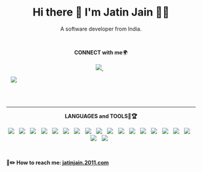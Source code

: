 <h1 align='center'>
  Hi there 👋 I'm Jatin Jain 👨‍💻
</h1>
 
<p align='center'>
  A software developer from India.
</p>
<br>
 
<p align='center'>
<b>CONNECT with me</b>🌍<br/><br/>
<a href="https://www.linkedin.com/in/jatin-jain-1aa819179/">
<img src="https://img.shields.io/badge/linkedin-%230077B5.svg?&style=for-the-badge&logo=linkedin&logoColor=white" />
</a>&nbsp;&nbsp;
        
</a>&nbsp;&nbsp;
<a href="https://www.instagram.com/jatin_____/">
<img src="https://img.shields.io/badge/Instagram-E4405F?style=for-the-badge&logo=instagram&logoColor=white" />        
</a>&nbsp;&nbsp;
</p>
 
<br>
<hr>
 
<p align='center'>
<b>LANGUAGES and TOOLS🎯🏆<br/><br/>
<a>
<img src="https://img.shields.io/badge/Java-ED8B00?style=for-the-badge&logo=java&logoColor=black" />
</a>&nbsp;&nbsp;
<a>
<img src="https://img.shields.io/badge/SpringBoot-40B5A4?style=for-the-badge&logo=Puppeteer&logoColor=white" />
</a>&nbsp;&nbsp;
<a>
<img src="https://img.shields.io/badge/HTML5-E34F26?style=for-the-badge&logo=html5&logoColor=white" />
</a>&nbsp;&nbsp;
<a>
<img src="https://img.shields.io/badge/CSS3-1572B6?style=for-the-badge&logo=css3&logoColor=white" />
</a>&nbsp;&nbsp;
<a>
<img src="https://img.shields.io/badge/JavaScript-323330?style=for-the-badge&logo=javascript&logoColor=F7DF1E" />
</a>&nbsp;&nbsp;
<a>
<img src="https://img.shields.io/badge/JS_DOM-0175C2?style=for-the-badge&logo=javascript&logoColor=yellow" />
</a>&nbsp;&nbsp;
<a>
<img src="https://img.shields.io/badge/Node.js-339933?style=for-the-badge&logo=nodedotjs&logoColor=white" />
</a>&nbsp;&nbsp;
<a>
<img src="https://img.shields.io/badge/React-20232A?style=for-the-badge&logo=react&logoColor=61DAFB" />
</a>&nbsp;&nbsp;
<a>
<img src="https://img.shields.io/badge/firebase-ffca28?style=for-the-badge&logo=firebase&logoColor=black" />
</a>&nbsp;&nbsp;
<a>
<img src="https://img.shields.io/badge/Redux_Toolkit-593D88?style=for-the-badge&logo=redux&logoColor=white" />
</a>&nbsp;&nbsp;
<a>
<img src="https://img.shields.io/badge/Express.js-000000?style=for-the-badge&logo=express&logoColor=white" />
</a>&nbsp;&nbsp;
<a>
<img src="https://img.shields.io/badge/MongoDB-4EA94B?style=for-the-badge&logo=mongodb&logoColor=white" />
</a>&nbsp;&nbsp;
<a>
<img src="https://img.shields.io/badge/Postman-FF6C37?style=for-the-badge&logo=Postman&logoColor=white" />
</a>&nbsp;&nbsp;
<a>
<img src="https://img.shields.io/badge/Mongoose-4EA94B?style=for-the-badge&logo=mongodb&logoColor=black" />
</a>&nbsp;&nbsp;
<a>
<img src="https://img.shields.io/badge/MySQL-563D7C?style=for-the-badge&logo=bootstrap&logoColor=white" />
</a>&nbsp;&nbsp;
<a>
<img src="https://img.shields.io/badge/REST_API-323330?style=for-the-badge&logo=json-web-tokens&logoColor=pink" />
</a>&nbsp;&nbsp;
<a>
<img src="https://img.shields.io/badge/GIT-ffca28?style=for-the-badge&logo=firebase&logoColor=black" />
</a>&nbsp;&nbsp;
<a>
<img src="https://img.shields.io/badge/Automation-F47521?style=for-the-badge&logo=crunchyroll&logoColor=black" />
</a>&nbsp;&nbsp;
<a>
<img src="https://img.shields.io/badge/web_scraping-8A4182?style=for-the-badge&logo=Jasmine&logoColor=yellow" />
</a>&nbsp;&nbsp;
</p>
 
<br>

 

📩✏️ How to reach me: <a href='mailto: jatinjain.2011@gmail.com'>jatinjain.2011.com</a>
</p>

